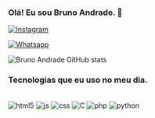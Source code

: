 ### Olá! Eu sou Bruno Andrade. 👋
[![Instagram](https://img.shields.io/badge/Instagram-E4405F?style=for-the-badge&logo=instagram&logoColor=white)](https://_brunoo_andradee)

[![Whatsapp](https://img.shields.io/badge/WhatsApp-25D366?style=for-the-badge&logo=whatsapp&logoColor=white)](https://wa.me+5585981839453)

![Bruno Andrade GitHub stats](https://github-readme-stats.vercel.app/api?username=Brunooandradee&show_icons=true&theme=dracula)

### Tecnologias que eu uso no meu dia.

<div style="display: inline_block"><br/>
<img aling="center" alt="html5" src="https://img.shields.io/badge/HTML5-E34F26?style=for-the-badge&logo=html5&logoColor=white"/>
<img aling="center" alt="js" src="https://img.shields.io/badge/JavaScript-323330?style=for-the-badge&logo=javascript&logoColorF7DF1E"/>
<img aling="center" alt="css" src="https://img.shields.io/badge/CSS-239120?&style=for-the-badge&logo=css3&logoColor=white"/>
<img aling="center" alt="C" src="https://img.shields.io/badge/C-00599C?style=for-the-badge&logo=c&logoColor=white"/>
<img aling="center" alt="php" src="https://img.shields.io/badge/PHP-777BB4?style=for-the-badge&logo=php&logoColor=white"/>
<img aling="center" alt="python" src="https://img.shields.io/badge/Python-14354C?style=for-the-badge&logo=python&logoColor=white"/>
</div>
